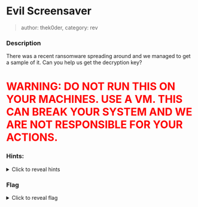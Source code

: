 # Evil Screensaver
> author: thek0der, category: rev
### Description
There was a recent ransomware spreading around and we managed to get a sample of it. Can you help us get the decryption key?

<h1 style="color: red">WARNING: DO NOT RUN THIS ON YOUR MACHINES. USE A VM. THIS CAN BREAK YOUR SYSTEM AND WE ARE NOT RESPONSIBLE FOR YOUR ACTIONS.</h1>

### Hints:
<details>
    <summary>Click to reveal hints</summary>
    Hint 1: What is the initial file actually doing<br/>
    Hint 2: (Final stage) The flag might be encoded some way. Try harder! :)
</details>

### Flag
<details>
    <summary>Click to reveal flag</summary>
    HCamp{3013a874ef2ea3d2619988b3f}
</details>
